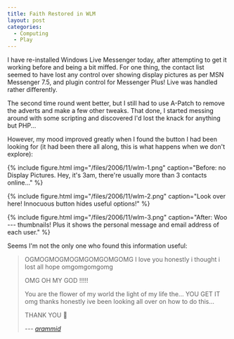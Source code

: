 ```yaml
---
title: Faith Restored in WLM
layout: post
categories:
  - Computing
  - Play
---
```

I have re-installed Windows Live Messenger today, after attempting to get it working before and being a bit miffed. For one thing, the contact list seemed to have lost any control over showing display pictures as per MSN Messenger 7.5, and plugin control for Messenger Plus! Live was handled rather differently.

The second time round went better, but I still had to use A-Patch to remove the adverts and make a few other tweaks. That done, I started messing around with some scripting and discovered I'd lost the knack for anything but PHP...

However, my mood improved greatly when I found the button I had been looking for (it had been there all along, this is what happens when we don't explore):

{% include figure.html img="/files/2006/11/wlm-1.png" caption="Before: no Display Pictures. Hey, it's 3am, there're usually more than 3 contacts online..." %}

{% include figure.html img="/files/2006/11/wlm-2.png" caption="Look over here! Innocuous button hides useful options!" %}

{% include figure.html img="/files/2006/11/wlm-3.png" caption="After: Woo --- thumbnails! Plus it shows the personal message and email address of each user." %}

Seems I'm not the only one who found this information useful:

> OGMOGMOGMOGMGOMGOMGOMG
> I love you
> honestly
> i thought i lost all hope
> omgomgomgomg
>
> OMG
> OH MY GOD
> !!!!!
>
> You are the flower of my world the light of my life the...
> YOU GET IT
> omg
> thanks honestly
> ive been looking all over on how to do this...
>
> THANK YOU 🙂
>
> --- <cite><a href="http://msghelp.net/showthread.php?tid=65054&pid=715292#pid715292">arammid</a></cite>
